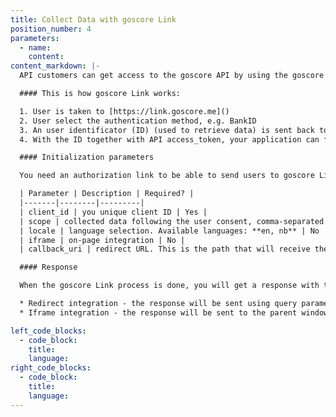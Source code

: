 ```yaml
---
title: Collect Data with goscore Link
position_number: 4
parameters:
  - name:
    content:
content_markdown: |-
  API customers can get access to the goscore API by using the goscore Link web-app, which uses industry standard OAuth2 authentication methods for transparent and secure access to user data.

  #### This is how goscore Link works:

  1. User is taken to [https://link.goscore.me]()
  2. User select the authentication method, e.g. BankID
  3. An user identificator (ID) (used to retrieve data) is sent back to the application
  4. With the ID together with API access_token, your application can fetch the user's data from the goscore API.

  #### Initialization parameters

  You need an authorization link to be able to send users to goscore Link and this link can be customized with different parameters.

  | Parameter | Description | Required? |
  |-------|--------|---------|
  | client_id | you unique client ID | Yes |
  | scope | collected data following the user consent, comma-separated. E.g. unsecured_loans,student_loan,e_invoices. All allowed options: **vehicles, unsecured_loans, info, income, student_loan, e_invoices** | Yes |
  | locale | language selection. Available languages: **en, nb** | No |
  | iframe | on-page integration | No |
  | callback_uri | redirect URL. This is the path that will receive the code. | No |

  #### Response

  When the goscore Link process is done, you will get a response with the result. This will either be a success, error or a status (status available in iframe mode only) and will be delivered to the specified callback_url. Based on your integration of goscore Link, the response will be delivered using on of the following means:

  * Redirect integration - the response will be sent using query parameters to the specified callback_url.
  * Iframe integration - the response will be sent to the parent window using a postMessage notification.

left_code_blocks:
  - code_block:
    title:
    language:
right_code_blocks:
  - code_block:
    title:
    language:
---
```

